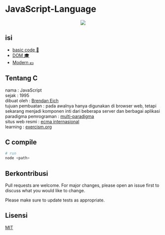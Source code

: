 # JavaScript-Language

<div align="center" >
  <img height="" src="https://i.postimg.cc/JhLLLghj/js.png" />
</div>
    
## isi

- [basic code 🔧](/BAsic/README.md)
- [DOM 🎓](/DOm/README.md)
- [Modern 💷](/ModERn/README.md)

## Tentang C

nama : JavaScript<br/>
sejak : 1995<br/>
dibuat oleh : [Brendan Eich](https://en.wikipedia.org/wiki/Brendan_Eich)<br/>
tujuan pembuatan : pada awalnya hanya digunakan di browser web, tetapi sekarang menjadi komponen inti dari beberapa server dan berbagai aplikasi<br/>
paradigma pemrograman : [multi-paradigma](https://en.wikipedia.org/wiki/Programming_paradigm)<br/>
situs web resmi : [ecma internasional](https://www.ecma-international.org/publications-and-standards/standards/ecma-262/)<br/>
learning : [exercism.org](https://exercism.org/tracks/c)

## C compile

```bash
# run
node <path>

```

## Berkontribusi
Pull requests are welcome. For major changes, please open an issue first to discuss what you would like to change.

Please make sure to update tests as appropriate.

## Lisensi
[MIT](/LICENSE)
